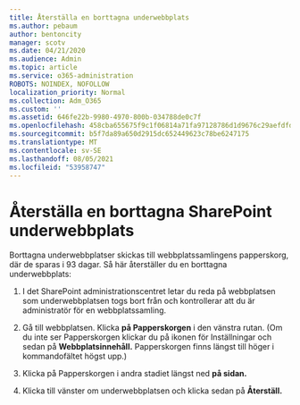 ```yaml
---
title: Återställa en borttagna underwebbplats
ms.author: pebaum
author: bentoncity
manager: scotv
ms.date: 04/21/2020
ms.audience: Admin
ms.topic: article
ms.service: o365-administration
ROBOTS: NOINDEX, NOFOLLOW
localization_priority: Normal
ms.collection: Adm_O365
ms.custom: ''
ms.assetid: 646fe22b-9980-4970-800b-034788de0c7f
ms.openlocfilehash: 458cba655675f9c1f06814a71fa97128786d1d9676c29aefdfd752c2d26917d2
ms.sourcegitcommit: b5f7da89a650d2915dc652449623c78be6247175
ms.translationtype: MT
ms.contentlocale: sv-SE
ms.lasthandoff: 08/05/2021
ms.locfileid: "53958747"
---
```

# <a name="restore-a-deleted-sharepoint-subsite"></a>Återställa en borttagna SharePoint underwebbplats

Borttagna underwebbplatser skickas till webbplatssamlingens papperskorg, där de sparas i 93 dagar. Så här återställer du en borttagna underwebbplats:
  
1. I det SharePoint administrationscentret letar du reda på webbplatsen som underwebbplatsen togs bort från och kontrollerar att du är administratör för en webbplatssamling. 
    
2. Gå till webbplatsen. Klicka **på Papperskorgen** i den vänstra rutan. (Om du inte ser Papperskorgen klickar du på ikonen för Inställningar och sedan på **Webbplatsinnehåll.** Papperskorgen finns längst till höger i kommandofältet högst upp.)
    
3. Klicka på Papperskorgen i andra stadiet längst ned **på sidan.**
    
4. Klicka till vänster om underwebbplatsen och klicka sedan på **Återställ.**
    

